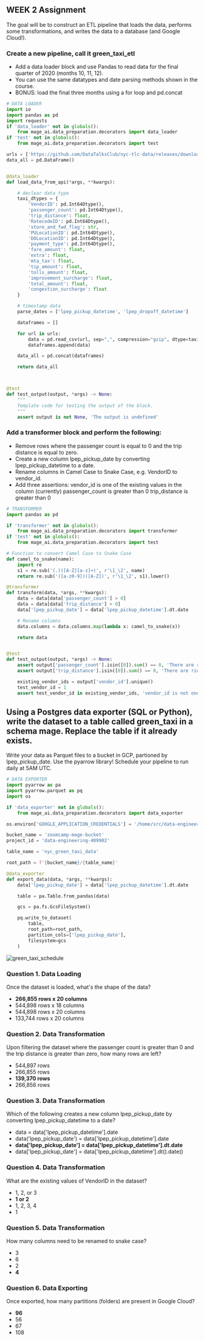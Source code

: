 ## WEEK 2 Assignment

The goal will be to construct an ETL pipeline that loads the data, performs some transformations, and writes the data to a database (and Google Cloud!).

### Create a new pipeline, call it green_taxi_etl
- Add a data loader block and use Pandas to read data for the final quarter of 2020 (months 10, 11, 12).
- You can use the same datatypes and date parsing methods shown in the course.
- BONUS: load the final three months using a for loop and pd.concat

```python
# DATA LOADER
import io
import pandas as pd
import requests
if 'data_loader' not in globals():
    from mage_ai.data_preparation.decorators import data_loader
if 'test' not in globals():
    from mage_ai.data_preparation.decorators import test

urls = ['https://github.com/DataTalksClub/nyc-tlc-data/releases/download/green/green_tripdata_2020-10.csv.gz', 'https://github.com/DataTalksClub/nyc-tlc-data/releases/download/green/green_tripdata_2020-11.csv.gz', 'https://github.com/DataTalksClub/nyc-tlc-data/releases/download/green/green_tripdata_2020-12.csv.gz']
data_all = pd.DataFrame()


@data_loader
def load_data_from_api(*args, **kwargs):

    # declear data type
    taxi_dtypes = {
        'VendorID': pd.Int64Dtype(),
        'passenger_count': pd.Int64Dtype(),
        'trip_distance': float,
        'RatecodeID': pd.Int64Dtype(),
        'store_and_fwd_flag': str,
        'PULocationID': pd.Int64Dtype(),
        'DOLocationID': pd.Int64Dtype(),
        'payment_type': pd.Int64Dtype(),
        'fare_amount': float,
        'extra': float,
        'mta_tax': float,
        'tip_amount': float,
        'tolls_amount': float,
        'improvement_surcharge': float,
        'total_amount': float,
        'congestion_surcharge': float
    }

    # timestamp data
    parse_dates = ['lpep_pickup_datetime', 'lpep_dropoff_datetime']

    dataframes = []

    for url in urls:
        data = pd.read_csv(url, sep=",", compression="gzip", dtype=taxi_dtypes, parse_dates=parse_dates)
        dataframes.append(data)

    data_all = pd.concat(dataframes)

    return data_all



@test
def test_output(output, *args) -> None:
    """
    Template code for testing the output of the block.
    """
    assert output is not None, 'The output is undefined'


```

### Add a transformer block and perform the following:
- Remove rows where the passenger count is equal to 0 and the trip distance is equal to zero.
- Create a new column lpep_pickup_date by converting lpep_pickup_datetime to a date.
- Rename columns in Camel Case to Snake Case, e.g. VendorID to vendor_id.
- Add three assertions:
vendor_id is one of the existing values in the column (currently)
passenger_count is greater than 0
trip_distance is greater than 0

```python
# TRANSFORMER
import pandas as pd

if 'transformer' not in globals():
    from mage_ai.data_preparation.decorators import transformer
if 'test' not in globals():
    from mage_ai.data_preparation.decorators import test

# Function to convert Camel Case to Snake Case
def camel_to_snake(name):
    import re
    s1 = re.sub('(.)([A-Z][a-z]+)', r'\1_\2', name)
    return re.sub('([a-z0-9])([A-Z])', r'\1_\2', s1).lower()

@transformer
def transform(data, *args, **kwargs):
    data = data[data['passenger_count'] > 0]
    data = data[data['trip_distance'] > 0]
    data['lpep_pickup_date'] = data['lpep_pickup_datetime'].dt.date

    # Rename columns
    data.columns = data.columns.map(lambda x: camel_to_snake(x))

    return data


@test
def test_output(output, *args) -> None:
    assert output['passenger_count'].isin([0]).sum() == 0, 'There are rides with 0 passengers'
    assert output['trip_distance'].isin([0]).sum() == 0, 'There are rides with 0 distance'

    existing_vendor_ids = output['vendor_id'].unique()
    test_vendor_id = 1
    assert test_vendor_id in existing_vendor_ids, 'vendor_id is not one of the existing values in the column'

```

## Using a Postgres data exporter (SQL or Python), write the dataset to a table called green_taxi in a schema mage. Replace the table if it already exists.
Write your data as Parquet files to a bucket in GCP, partioned by lpep_pickup_date. Use the pyarrow library!
Schedule your pipeline to run daily at 5AM UTC.

```python
# DATA EXPORTER
import pyarrow as pa
import pyarrow.parquet as pq
import os

if 'data_exporter' not in globals():
    from mage_ai.data_preparation.decorators import data_exporter

os.environ['GOOGLE_APPLICATION_CREDENTIALS'] = '/home/src/data-engineering-409902-0ed8148f1650.json'

bucket_name = 'zoomcamp-mage-bucket'
project_id = 'data-engineering-409902'

table_name = 'nyc_green_taxi_data'

root_path = f'{bucket_name}/{table_name}'

@data_exporter
def export_data(data, *args, **kwargs):
    data['lpep_pickup_date'] = data['lpep_pickup_datetime'].dt.date

    table = pa.Table.from_pandas(data)

    gcs = pa.fs.GcsFileSystem()

    pq.write_to_dataset(
        table,
        root_path=root_path,
        partition_cols=['lpep_pickup_date'],
        filesystem=gcs
    )
```

![green_taxi_schedule](./photos/green_taxi_schedule.png)


### Question 1. Data Loading
Once the dataset is loaded, what's the shape of the data?

- **266,855 rows x 20 columns**
- 544,898 rows x 18 columns
- 544,898 rows x 20 columns
- 133,744 rows x 20 columns

### Question 2. Data Transformation
Upon filtering the dataset where the passenger count is greater than 0 and the trip distance is greater than zero, how many rows are left?

- 544,897 rows
- 266,855 rows
- **139,370 rows**
- 266,856 rows

### Question 3. Data Transformation
Which of the following creates a new column lpep_pickup_date by converting lpep_pickup_datetime to a date?

- data = data['lpep_pickup_datetime'].date
- data('lpep_pickup_date') = data['lpep_pickup_datetime'].date
- **data['lpep_pickup_date'] = data['lpep_pickup_datetime'].dt.date**
- data['lpep_pickup_date'] = data['lpep_pickup_datetime'].dt().date()

### Question 4. Data Transformation
What are the existing values of VendorID in the dataset?

- 1, 2, or 3
- **1 or 2**
- 1, 2, 3, 4
- 1

### Question 5. Data Transformation
How many columns need to be renamed to snake case?

- 3
- 6
- 2
- **4**

### Question 6. Data Exporting
Once exported, how many partitions (folders) are present in Google Cloud?

- **96**
- 56
- 67
- 108